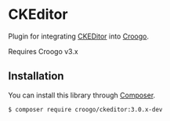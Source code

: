 # CKEditor

Plugin for integrating [CKEDitor](http://ckeditor.com/) into [Croogo](http://croogo.org).

Requires Croogo v3.x

## Installation

You can install this library through [Composer](https://getcomposer.org/).

````bash
$ composer require croogo/ckeditor:3.0.x-dev
````
